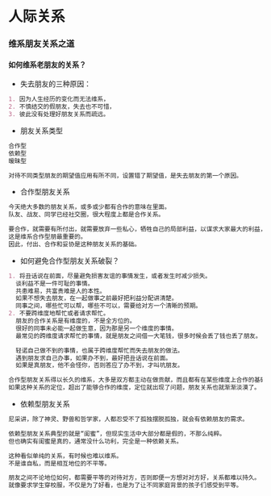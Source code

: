 # 人际关系

### 维系朋友关系之道
#### 如何维系老朋友的关系？
* 失去朋友的三种原因：
```md
1. 因为人生经历的变化而无法维系，
2. 不慎结交的假朋友，失去也不可惜，
3. 彼此没有处理好朋友关系而疏远。
```
* 朋友关系类型
```md
合作型
依赖型
暧昧型
```
```md
对待不同类型朋友的期望值应用有所不同，设置错了期望值，是失去朋友的第一个原因。
```
* 合作型朋友关系
```md
今天绝大多数的朋友关系，或多或少都有合作的意味在里面。
队友、战友、同学已经社交圈，很大程度上都是合作关系。

要合作，就需要有所付出，就需要放弃一些私心，牺牲自己的局部利益，以谋求大家最大的利益，
这是维系合作型朋最重要的。
因此，付出、合作和妥协是这种朋友关系的基础。
```
* 如何避免合作型朋友关系破裂？
```md
1. 将丑话说在前面，尽量避免损害友谊的事情发生，或者发生时减少损失。
  谈利益不是一件可耻的事情。
  共患难易，共富贵难是人的本性。
  如果不想失去朋友，在一起做事之前最好把利益分配讲清楚。
  同事之间，哪些忙可以帮，哪些不可以，需要给对方一个清晰的预期。
2. 不要跨维度地帮忙或者请求帮忙。
  朋友的合作关系是有维度的，不是全方位的。
  很好的同事未必能一起做生意，因为那是另一个维度的事情。
  最常见的跨维度请求帮忙的事情，就是朋友之间借一大笔钱，很多时候会丢了钱也丢了朋友。

  轻诺自己做不到的事情，也属于跨维度帮忙而失去朋友的做法。
  遇到朋友求自己办事，如果办不到，最好把丑话说在前面。
  如果是真朋友，他不会怪你，否则答应了办不到，才叫坑朋友。
```
```md
合作型朋友关系得以长久的维系，大多是双方都主动在做贡献，而且都有在某些维度上合作的基础。
如果这种关系的定位，超出了能够合作的维度，定位就出现了问题，朋友关系也就渐渐淡漠了。
```

* 依赖型朋友关系
```md
尼采讲，除了神灵、野兽和哲学家，人都忍受不了孤独摆脱孤独，就会有依赖朋友的需求。

依赖型朋友关系典型的就是“闺蜜”，但现实生活中大部分都是假的，不那么纯粹。
但也确实有闺蜜是真的，通常没什么功利，完全是一种依赖关系。

这种看似单纯的关系，有时候也难以维系。
不是谁自私，而是相互地位的不平等。

朋友之间不论地位如何，都需要平等的对待对方，否则即便一方想对对方好，关系都难以持久。
就像要求学生穿校服，不仅是为了好看，也是为了让不同家庭背景的孩子们感受到平等。
```
